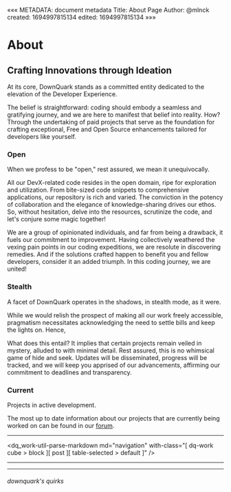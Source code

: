 «««
METADATA: document metadata
Title: About Page
Author: @mlnck
created: 1694997815134
edited: 1694997815134
»»»
<hgroup>
  <h1>About</h1>
  <h2>Crafting Innovations through Ideation</h2>
</hgroup>


At its core, DownQuark stands as a committed entity dedicated to the elevation of the Developer Experience.

The belief is straightforward: coding should embody a seamless and gratifying journey, and we are here to manifest that belief into reality. How? Through the undertaking of paid projects that serve as the foundation for crafting exceptional, Free and Open Source enhancements tailored for developers like yourself.

### Open

When we profess to be "open," rest assured, we mean it unequivocally.

All our DevX-related code resides in the open domain, ripe for exploration and utilization. From bite-sized code snippets to comprehensive applications, our repository is rich and varied. The conviction in the potency of collaboration and the elegance of knowledge-sharing drives our ethos. So, without hesitation, delve into the resources, scrutinize the code, and let's conjure some magic together!

We are a group of opinionated individuals, and far from being a drawback, it fuels our commitment to improvement. Having collectively weathered the vexing pain points in our coding expeditions, we are resolute in discovering remedies. And if the solutions crafted happen to benefit you and fellow developers, consider it an added triumph. In this coding journey, we are united!

### Stealth

A facet of DownQuark operates in the shadows, in stealth mode, as it were.

While we would relish the prospect of making all our work freely accessible, pragmatism necessitates acknowledging the need to settle bills and keep the lights on. Hence, 

What does this entail? It implies that certain projects remain veiled in mystery, alluded to with minimal detail. Rest assured, this is no whimsical game of hide and seek. Updates will be disseminated, progress will be tracked, and we will keep you apprised of our advancements, affirming our commitment to deadlines and transparency.

### Current

Projects in active development.

The most up to date information about our projects that are currently being worked on can be found in our [forum](https://devigner.downquark.work/t/qurrent).

---

<dq_work-util-parse-markdown
  md="navigation"
  with-class="[ dq-work cube > block ][ post ][ table-selected > default ]" />
<hr><hr>

<footer>
  <h6>downquark's quirks</h6>
</footer>